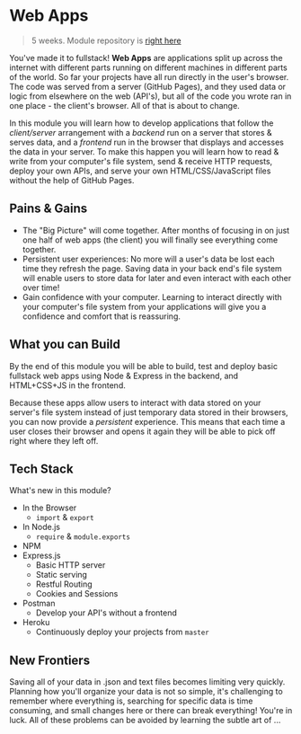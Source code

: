 # Web Apps

> 5 weeks. Module repository is [right here](https://github.com/HackYourFutureBelgium/web-apps/)

You've made it to fullstack! **Web Apps** are applications split up across the internet with different parts running on different machines in different parts of the world. So far your projects have all run directly in the user's browser. The code was served from a server \(GitHub Pages\), and they used data or logic from elsewhere on the web \(API's\), but all of the code you wrote ran in one place - the client's browser. All of that is about to change.

In this module you will learn how to develop applications that follow the _client/server_ arrangement with a _backend_ run on a server that stores & serves data, and a _frontend_ run in the browser that displays and accesses the data in your server. To make this happen you will learn how to read & write from your computer's file system, send & receive HTTP requests, deploy your own APIs, and serve your own HTML/CSS/JavaScript files without the help of GitHub Pages.

## Pains & Gains

- The "Big Picture" will come together. After months of focusing in on just one half of web apps \(the client\) you will finally see everything come together.
- Persistent user experiences: No more will a user's data be lost each time they refresh the page. Saving data in your back end's file system will enable users to store data for later and even interact with each other over time!
- Gain confidence with your computer. Learning to interact directly with your computer's file system from your applications will give you a confidence and comfort that is reassuring.

## What you can Build

By the end of this module you will be able to build, test and deploy basic fullstack web apps using Node & Express in the backend, and HTML+CSS+JS in the frontend.

Because these apps allow users to interact with data stored on your server's file system instead of just temporary data stored in their browsers, you can now provide a _persistent_ experience. This means that each time a user closes their browser and opens it again they will be able to pick off right where they left off.

## Tech Stack

What's new in this module?

- In the Browser
  - `import` & `export`
- In Node.js
  - `require` & `module.exports`
- NPM
- Express.js
  - Basic HTTP server
  - Static serving
  - Restful Routing
  - Cookies and Sessions
- Postman
  - Develop your API's without a frontend
- Heroku
  - Continuously deploy your projects from `master`

## New Frontiers

Saving all of your data in .json and text files becomes limiting very quickly. Planning how you'll organize your data is not so simple, it's challenging to remember where everything is, searching for specific data is time consuming, and small changes here or there can break everything! You're in luck. All of these problems can be avoided by learning the subtle art of ...
